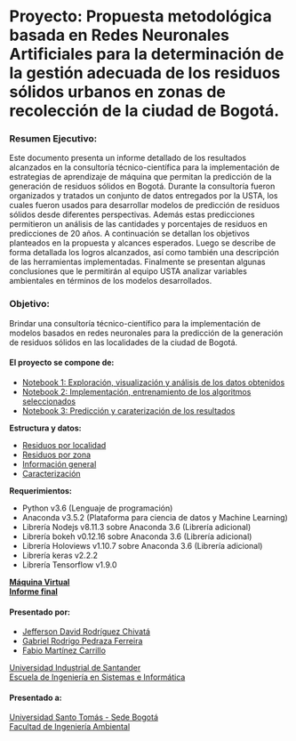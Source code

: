 # Proyecto: Propuesta metodológica basada en Redes Neuronales Artificiales para la determinación de la gestión adecuada de los residuos sólidos urbanos en zonas de recolección de la ciudad de Bogotá.  

### Resumen Ejecutivo:
Este documento presenta un informe detallado de los resultados alcanzados en la consultoría técnico-científica para la implementación de estrategias de aprendizaje de máquina  que permitan la predicción de la generación de residuos sólidos en Bogotá. Durante la consultoría fueron organizados y tratados un conjunto de datos entregados por la USTA, los cuales fueron usados para desarrollar modelos de predicción de residuos sólidos desde diferentes perspectivas. Además estas predicciones permitieron un análisis de las cantidades y porcentajes de residuos en predicciones de 20 años. A continuación se detallan los objetivos planteados en la propuesta y alcances esperados. Luego se describe de forma detallada los logros alcanzados, así como también una descripción de las herramientas implementadas. Finalmente se presentan algunas conclusiones que le permitirán al equipo USTA analizar variables ambientales en términos de los modelos desarrollados.

### Objetivo:
Brindar una consultoría técnico-científico para la implementación de modelos basados en redes
neuronales para la predicción de la generación de residuos sólidos en las localidades de la ciudad de Bogotá.

#### El proyecto se compone de:
- [Notebook 1: Exploración, visualización y análisis de los datos obtenidos](https://github.com/JotaRodriguez94/Waste_prediction_in_Bogota/blob/master/Notebook%201.%20Exploraci%C3%B3n%20de%20datos.ipynb)
- [Notebook 2: Implementación, entrenamiento de los algoritmos seleccionados](https://github.com/JotaRodriguez94/Waste_prediction_in_Bogota/blob/master/Notebook%202.%20Implementaci%C3%B3n%20de%20algoritmos.ipynb)
- [Notebook 3: Predicción y caraterización de los resultados](https://github.com/JotaRodriguez94/Waste_prediction_in_Bogota/blob/master/Notebook%203.%20Caracterizaci%C3%B3n%20de%20residuos.ipynb)

**Estructura y datos:**
- [Residuos por localidad](https://github.com/JotaRodriguez94/Waste_prediction_in_Bogota/blob/master/residuosrecogidos_localidad.csv)
- [Residuos por zona](https://github.com/JotaRodriguez94/Waste_prediction_in_Bogota/blob/master/residuosrecogidos_zona.csv)
- [Información general](https://github.com/JotaRodriguez94/Waste_prediction_in_Bogota/blob/master/estratificacion.csv)
- [Caracterización](https://github.com/JotaRodriguez94/Waste_prediction_in_Bogota/blob/master/caracterizacion.csv)

**Requerimientos:**  
- Python v3.6 (Lenguaje de programación)
- Anaconda v3.5.2 (Plataforma para ciencia de datos y Machine Learning)
- Librería Nodejs v8.11.3 sobre Anaconda 3.6 (Librería adicional)
- Librería bokeh v0.12.16 sobre Anaconda 3.6 (Librería adicional)
- Librería Holoviews v1.10.7 sobre Anaconda 3.6 (Librería adicional)
- Librería keras v2.2.2
- Librería Tensorflow v1.9.0

[**Máquina Virtual**](https://drive.google.com/file/d/10r0FC7QgB5HFWeDssGyxryN1x6YDbP5g/view?usp=sharing)  
[**Informe final**](https://github.com/JotaRodriguez94/Waste_prediction_in_Bogota/blob/master/Informe_USTAmbiental.pdf)

#### Presentado por:
- [Jefferson David Rodríguez Chivatá](https://www.jeffersonrodriguez.co/)
- [Gabriel Rodrigo Pedraza Ferreira](http://scienti.colciencias.gov.co:8081/cvlac/visualizador/generarCurriculoCv.do?cod_rh=0000520349)
- [Fabio Martínez Carrillo](http://scienti.colciencias.gov.co:8081/cvlac/visualizador/generarCurriculoCv.do?cod_rh=0000738018)  

[Universidad Industrial de Santander](https://www.uis.edu.co/webUIS/es/index.jsp)      
[Escuela de Ingeniería en Sistemas e Informática](http://cormoran.uis.edu.co/eisi/)  

#### Presentado a:
[Universidad Santo Tomás - Sede Bogotá](http://www.usta.edu.co/)  
[Facultad de Ingeniería Ambiental](http://facultadingenieriaambiental.usta.edu.co/)  


